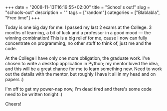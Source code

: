 +++
date = "2008-11-13T16:19:55+02:00"
title = "School's out!"
slug = "schools-out"
description = ""
tags = ["random"]
categories = ["Blablabla", "Free time"]
+++
<p>Today is one big day for me: I passed my last 2 exams at the College. 3 months of learning, a bit of luck and a professor in a good mood &#151; the winning combination! This is a big relief for me, cause I now can fully concentrate on programming, no other stuff to think of, just me and the code.</p>
<p>At the College I have only one more obligation, the graduate work. I've chosen to write a desktop application in Python; my mentor loved the idea, and this will be a great chance for me to learn something new. Need to work out the details with the mentor, but roughly I have it all in my head and on papers :)</p>
<p>I'm off to get my power-nap now, I'm dead tired and there's some code need to be written tonight :)</p>
<p>Cheers!</p>
